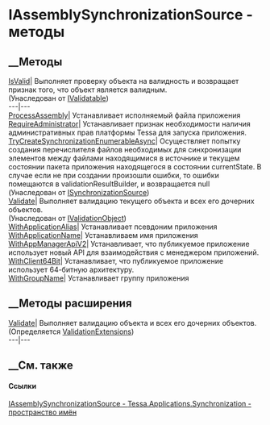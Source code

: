 # IAssemblySynchronizationSource - методы
##  __Методы
[IsValid](M_Tessa_Platform_Validation_IValidatable_IsValid.htm)| Выполняет
проверку объекта на валидность и возвращает признак того, что объект является
валидным.  
(Унаследован от [IValidatable](T_Tessa_Platform_Validation_IValidatable.htm))  
---|---  
[ProcessAssembly](M_Tessa_Applications_Synchronization_IAssemblySynchronizationSource_ProcessAssembly.htm)|
Устанавливает исполняемый файла приложения  
[RequireAdministrator](M_Tessa_Applications_Synchronization_IAssemblySynchronizationSource_RequireAdministrator.htm)|
Устанавливает признак необходимости наличия административных прав платформы
Tessa для запуска приложения.  
[TryCreateSynchronizationEnumerableAsync](M_Tessa_Applications_Synchronization_ISynchronizationSource_TryCreateSynchronizationEnumerableAsync.htm)|
Осуществляет попытку создания перечислителя файлов необходимых для
синхронизации элементов между файлами находящимися в источнике и текущем
состоянии пакета приложения находящегося в состоянии currentState. В случае
если не при создании произошли ошибки, то ошибки помещаются в
validationResultBuilder, и возвращается null  
(Унаследован от
[ISynchronizationSource](T_Tessa_Applications_Synchronization_ISynchronizationSource.htm))  
[Validate](M_Tessa_Platform_Validation_IValidationObject_Validate.htm)|
Выполняет валидацию текущего объекта и всех его дочерних объектов.  
(Унаследован от
[IValidationObject](T_Tessa_Platform_Validation_IValidationObject.htm))  
[WithApplicationAlias](M_Tessa_Applications_Synchronization_IAssemblySynchronizationSource_WithApplicationAlias.htm)|
Устанавливает псевдоним приложения  
[WithApplicationName](M_Tessa_Applications_Synchronization_IAssemblySynchronizationSource_WithApplicationName.htm)|
Устанавливаем имя приложения  
[WithAppManagerApiV2](M_Tessa_Applications_Synchronization_IAssemblySynchronizationSource_WithAppManagerApiV2.htm)|
Устанавливает, что публикуемое приложение использует новый API для
взаимодействия с менеджером приложений.  
[WithClient64Bit](M_Tessa_Applications_Synchronization_IAssemblySynchronizationSource_WithClient64Bit.htm)|
Устанавливает, что публикуемое приложение использует 64-битную архитектуру.  
[WithGroupName](M_Tessa_Applications_Synchronization_IAssemblySynchronizationSource_WithGroupName.htm)|
Устанавливает группу приложения  
## __Методы расширения
[Validate](M_Tessa_Platform_Validation_ValidationExtensions_Validate.htm)|
Выполняет валидацию объекта и всех его дочерних объектов.  
(Определяется
[ValidationExtensions](T_Tessa_Platform_Validation_ValidationExtensions.htm))  
---|---  
##  __См. также
#### Ссылки
[IAssemblySynchronizationSource -
](T_Tessa_Applications_Synchronization_IAssemblySynchronizationSource.htm)
[Tessa.Applications.Synchronization - пространство
имён](N_Tessa_Applications_Synchronization.htm)

